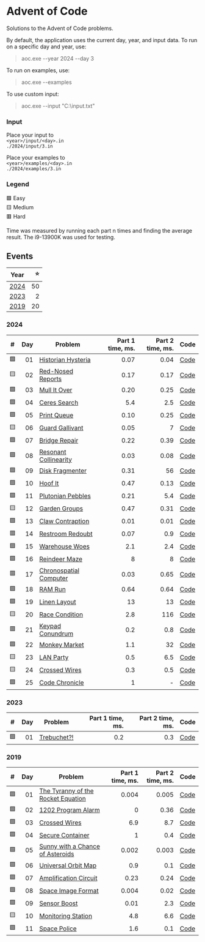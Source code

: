 # Advent of Code

Solutions to the Advent of Code problems.

By default, the application uses the current day, year, and input data.
To run on a specific day and year, use: 
> aoc.exe --year 2024 --day 3

To run on examples, use:
> aoc.exe  --examples

To use custom input:
> aoc.exe  --input "C:\input.txt"

### Input

Place your input to  
`<year>/input/<day>.in`   
`./2024/input/3.in`

Place your examples to  
`<year>/examples/<day>.in`    
`./2024/examples/3.in`

### Legend 
🟩 Easy  
🟨 Medium  
🟥 Hard  

Time was measured by running each part n times and finding the average result. The i9-13900K was used for testing.

## Events
| Year          |    ⭐ |
| ------------- | ---: |
| [2024](#2024) |   50 |
| [2023](#2023) |    2 |
| [2019](#2019) |   20 |

### 2024

| #   |  Day | Problem                                                        | Part 1 time, ms. | Part 2 time, ms. | Code                                                                                              |
| --- | ---: | -------------------------------------------------------------- | ---------------: | ---------------: | ------------------------------------------------------------------------------------------------- |
| 🟩   |   01 | [Historian Hysteria](https://adventofcode.com/2024/day/1)      |             0.07 |             0.04 | [Code](https://github.com/GrigoryanArtem/advent-of-code/blob/master/Puzzles.Runner/2024/Day01.cs) |
| 🟨   |   02 | [Red-Nosed Reports](https://adventofcode.com/2024/day/2)       |             0.17 |             0.17 | [Code](https://github.com/GrigoryanArtem/advent-of-code/blob/master/Puzzles.Runner/2024/Day02.cs) |
| 🟩   |   03 | [Mull It Over](https://adventofcode.com/2024/day/3)            |             0.20 |             0.25 | [Code](https://github.com/GrigoryanArtem/advent-of-code/blob/master/Puzzles.Runner/2024/Day03.cs) |
| 🟩   |   04 | [Ceres Search](https://adventofcode.com/2024/day/4)            |              5.4 |              2.5 | [Code](https://github.com/GrigoryanArtem/advent-of-code/blob/master/Puzzles.Runner/2024/Day04.cs) |
| 🟩   |   05 | [Print Queue](https://adventofcode.com/2024/day/5)             |             0.10 |             0.25 | [Code](https://github.com/GrigoryanArtem/advent-of-code/blob/master/Puzzles.Runner/2024/Day05.cs) |
| 🟨   |   06 | [Guard Gallivant](https://adventofcode.com/2024/day/6)         |             0.05 |                7 | [Code](https://github.com/GrigoryanArtem/advent-of-code/blob/master/Puzzles.Runner/2024/Day06.cs) |
| 🟩   |   07 | [Bridge Repair](https://adventofcode.com/2024/day/7)           |             0.22 |             0.39 | [Code](https://github.com/GrigoryanArtem/advent-of-code/blob/master/Puzzles.Runner/2024/Day07.cs) |
| 🟩   |   08 | [Resonant Collinearity](https://adventofcode.com/2024/day/8)   |             0.03 |             0.08 | [Code](https://github.com/GrigoryanArtem/advent-of-code/blob/master/Puzzles.Runner/2024/Day08.cs) |
| 🟩   |   09 | [Disk Fragmenter](https://adventofcode.com/2024/day/9)         |             0.31 |               56 | [Code](https://github.com/GrigoryanArtem/advent-of-code/blob/master/Puzzles.Runner/2024/Day09.cs) |
| 🟩   |   10 | [Hoof It](https://adventofcode.com/2024/day/10)                |             0.47 |             0.13 | [Code](https://github.com/GrigoryanArtem/advent-of-code/blob/master/Puzzles.Runner/2024/Day10.cs) |
| 🟩   |   11 | [Plutonian Pebbles](https://adventofcode.com/2024/day/11)      |             0.21 |              5.4 | [Code](https://github.com/GrigoryanArtem/advent-of-code/blob/master/Puzzles.Runner/2024/Day11.cs) |
| 🟨   |   12 | [Garden Groups](https://adventofcode.com/2024/day/12)          |             0.47 |             0.31 | [Code](https://github.com/GrigoryanArtem/advent-of-code/blob/master/Puzzles.Runner/2024/Day12.cs) |
| 🟩   |   13 | [Claw Contraption](https://adventofcode.com/2024/day/13)       |             0.01 |             0.01 | [Code](https://github.com/GrigoryanArtem/advent-of-code/blob/master/Puzzles.Runner/2024/Day13.cs) |
| 🟥   |   14 | [Restroom Redoubt](https://adventofcode.com/2024/day/14)       |             0.07 |              0.9 | [Code](https://github.com/GrigoryanArtem/advent-of-code/blob/master/Puzzles.Runner/2024/Day14.cs) |
| 🟩   |   15 | [Warehouse Woes](https://adventofcode.com/2024/day/15)         |              2.1 |              2.4 | [Code](https://github.com/GrigoryanArtem/advent-of-code/blob/master/Puzzles.Runner/2024/Day15.cs) |
| 🟩   |   16 | [Reindeer Maze](https://adventofcode.com/2024/day/16)          |                8 |                8 | [Code](https://github.com/GrigoryanArtem/advent-of-code/blob/master/Puzzles.Runner/2024/Day16.cs) |
| 🟥   |   17 | [Chronospatial Computer](https://adventofcode.com/2024/day/17) |             0.03 |             0.65 | [Code](https://github.com/GrigoryanArtem/advent-of-code/blob/master/Puzzles.Runner/2024/Day17.cs) |
| 🟩   |   18 | [RAM Run](https://adventofcode.com/2024/day/18)                |             0.64 |             0.64 | [Code](https://github.com/GrigoryanArtem/advent-of-code/blob/master/Puzzles.Runner/2024/Day18.cs) |
| 🟩   |   19 | [Linen Layout](https://adventofcode.com/2024/day/19)           |               13 |               13 | [Code](https://github.com/GrigoryanArtem/advent-of-code/blob/master/Puzzles.Runner/2024/Day19.cs) |
| 🟨   |   20 | [Race Condition](https://adventofcode.com/2024/day/20)         |              2.8 |              116 | [Code](https://github.com/GrigoryanArtem/advent-of-code/blob/master/Puzzles.Runner/2024/Day20.cs) |
| 🟥   |   21 | [Keypad Conundrum](https://adventofcode.com/2024/day/21)       |              0.2 |              0.8 | [Code](https://github.com/GrigoryanArtem/advent-of-code/blob/master/Puzzles.Runner/2024/Day21.cs) |
| 🟩   |   22 | [Monkey Market](https://adventofcode.com/2024/day/22)          |              1.1 |               32 | [Code](https://github.com/GrigoryanArtem/advent-of-code/blob/master/Puzzles.Runner/2024/Day22.cs) |
| 🟨   |   23 | [LAN Party](https://adventofcode.com/2024/day/23)              |              0.5 |              6.5 | [Code](https://github.com/GrigoryanArtem/advent-of-code/blob/master/Puzzles.Runner/2024/Day23.cs) |
| 🟨   |   24 | [Crossed Wires](https://adventofcode.com/2024/day/24)          |              0.3 |              0.5 | [Code](https://github.com/GrigoryanArtem/advent-of-code/blob/master/Puzzles.Runner/2024/Day24.cs) |
| 🟩   |   25 | [Code Chronicle](https://adventofcode.com/2024/day/25)         |                1 |                - | [Code](https://github.com/GrigoryanArtem/advent-of-code/blob/master/Puzzles.Runner/2024/Day25.cs) |

### 2023

| #   |  Day | Problem                                            | Part 1 time, ms. | Part 2 time, ms. | Code                                                                                              |
| --- | ---: | -------------------------------------------------- | ---------------: | ---------------: | ------------------------------------------------------------------------------------------------- |
| 🟩   |   01 | [Trebuchet?!](https://adventofcode.com/2023/day/1) |              0.2 |              0.3 | [Code](https://github.com/GrigoryanArtem/advent-of-code/blob/master/Puzzles.Runner/2023/Day01.cs) |

### 2019

| #   |  Day | Problem                                                                   | Part 1 time, ms. | Part 2 time, ms. | Code                                                                                              |
| --- | ---: | ------------------------------------------------------------------------- | ---------------: | ---------------: | ------------------------------------------------------------------------------------------------- |
| 🟩   |   01 | [The Tyranny of the Rocket Equation](https://adventofcode.com/2019/day/1) |            0.004 |            0.005 | [Code](https://github.com/GrigoryanArtem/advent-of-code/blob/master/Puzzles.Runner/2019/Day01.cs) |
| 🟩   |   02 | [1202 Program Alarm](https://adventofcode.com/2019/day/2)                 |                0 |             0.36 | [Code](https://github.com/GrigoryanArtem/advent-of-code/blob/master/Puzzles.Runner/2019/Day02.cs) |
| 🟩   |   03 | [Crossed Wires](https://adventofcode.com/2019/day/3)                      |              6.9 |              8.7 | [Code](https://github.com/GrigoryanArtem/advent-of-code/blob/master/Puzzles.Runner/2019/Day03.cs) |
| 🟩   |   04 | [Secure Container](https://adventofcode.com/2019/day/4)                   |                1 |              0.4 | [Code](https://github.com/GrigoryanArtem/advent-of-code/blob/master/Puzzles.Runner/2019/Day04.cs) |
| 🟩   |   05 | [Sunny with a Chance of Asteroids](https://adventofcode.com/2019/day/5)   |            0.002 |            0.003 | [Code](https://github.com/GrigoryanArtem/advent-of-code/blob/master/Puzzles.Runner/2019/Day05.cs) |
| 🟩   |   06 | [Universal Orbit Map](https://adventofcode.com/2019/day/6)                |              0.9 |              0.1 | [Code](https://github.com/GrigoryanArtem/advent-of-code/blob/master/Puzzles.Runner/2019/Day06.cs) |
| 🟩   |   07 | [Amplification Circuit](https://adventofcode.com/2019/day/7)              |             0.23 |             0.24 | [Code](https://github.com/GrigoryanArtem/advent-of-code/blob/master/Puzzles.Runner/2019/Day07.cs) |
| 🟩   |   08 | [Space Image Format](https://adventofcode.com/2019/day/8)                 |            0.004 |             0.02 | [Code](https://github.com/GrigoryanArtem/advent-of-code/blob/master/Puzzles.Runner/2019/Day08.cs) |
| 🟩   |   09 | [Sensor Boost](https://adventofcode.com/2019/day/9)                       |             0.01 |              2.3 | [Code](https://github.com/GrigoryanArtem/advent-of-code/blob/master/Puzzles.Runner/2019/Day09.cs) |
| 🟨   |   10 | [Monitoring Station](https://adventofcode.com/2019/day/10)                |              4.8 |              6.6 | [Code](https://github.com/GrigoryanArtem/advent-of-code/blob/master/Puzzles.Runner/2019/Day10.cs) |
| 🟩   |   11 | [Space Police](https://adventofcode.com/2019/day/11)                      |              1.6 |              0.1 | [Code](https://github.com/GrigoryanArtem/advent-of-code/blob/master/Puzzles.Runner/2019/Day11.cs) |

